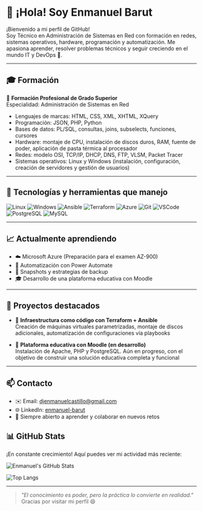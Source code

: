 # 👋 ¡Hola! Soy Enmanuel Barut

¡Bienvenido a mi perfil de GitHub!  
Soy Técnico en Administración de Sistemas en Red con formación en redes, sistemas operativos, hardware, programación y automatización. Me apasiona aprender, resolver problemas técnicos y seguir creciendo en el mundo IT y DevOps 🚀. 

---

## 🎓 Formación

📘 **Formación Profesional de Grado Superior**  
Especialidad: Administración de Sistemas en Red  
- Lenguajes de marcas: HTML, CSS, XML, XHTML, XQuery  
- Programación: JSON, PHP, Python  
- Bases de datos: PL/SQL, consultas, joins, subselects, funciones, cursores  
- Hardware: montaje de CPU, instalación de discos duros, RAM, fuente de poder, aplicación de pasta térmica al procesador  
- Redes: modelo OSI, TCP/IP, DHCP, DNS, FTP, VLSM, Packet Tracer  
- Sistemas operativos: Linux y Windows (instalación, configuración, creación de servidores y gestión de usuarios)

---

## 🧰 Tecnologías y herramientas que manejo

![Linux](https://img.shields.io/badge/-Linux-FCC624?&logo=linux)
![Windows](https://img.shields.io/badge/-Windows-0078D6?&logo=windows)
![Ansible](https://img.shields.io/badge/-Ansible-000000?&logo=ansible)
![Terraform](https://img.shields.io/badge/-Terraform-5C4EE5?&logo=terraform)
![Azure](https://img.shields.io/badge/-Azure-0089D6?&logo=microsoft-azure)
![Git](https://img.shields.io/badge/-Git-F05032?&logo=git)
![VSCode](https://img.shields.io/badge/-VSCode-007ACC?&logo=visual-studio-code)
![PostgreSQL](https://img.shields.io/badge/-PostgreSQL-336791?&logo=postgresql)
![MySQL](https://img.shields.io/badge/-MySQL-4479A1?&logo=mysql)

---

## 📈 Actualmente aprendiendo

- ☁️ Microsoft Azure (Preparación para el examen AZ-900)
- 🔄 Automatización con Power Automate
- 💾 Snapshots y estrategias de backup
- 🎓 Desarrollo de una plataforma educativa con Moodle

---

## 📁 Proyectos destacados

- 🔧 **Infraestructura como código con Terraform + Ansible**  
  Creación de máquinas virtuales parametrizadas, montaje de discos adicionales, automatización de configuraciones vía playbooks

- 🏫 **Plataforma educativa con Moodle (en desarrollo)**  
  Instalación de Apache, PHP y PostgreSQL. Aún en progreso, con el objetivo de construir una solución educativa completa y funcional

---

## 📫 Contacto

- ✉️ Email: djenmanuelcastillo@gmail.com 
- 🌐 LinkedIn: [enmanuel-barut](https://www.linkedin.com/in/enmanuel-castillo-a56582297/)
- 🧠 Siempre abierto a aprender y colaborar en nuevos retos

## 📊 GitHub Stats
  
¡En constante crecimiento! Aquí puedes ver mi actividad más reciente:

![Enmanuel's GitHub Stats](https://github-readme-stats.vercel.app/api?username=Enmanuel072&show_icons=true&theme=radical)

![Top Langs](https://github-readme-stats.vercel.app/api/top-langs/?username=Enmanuel072&layout=compact&theme=radical)

---

> _"El conocimiento es poder, pero la práctica lo convierte en realidad."_  
Gracias por visitar mi perfil 😄

